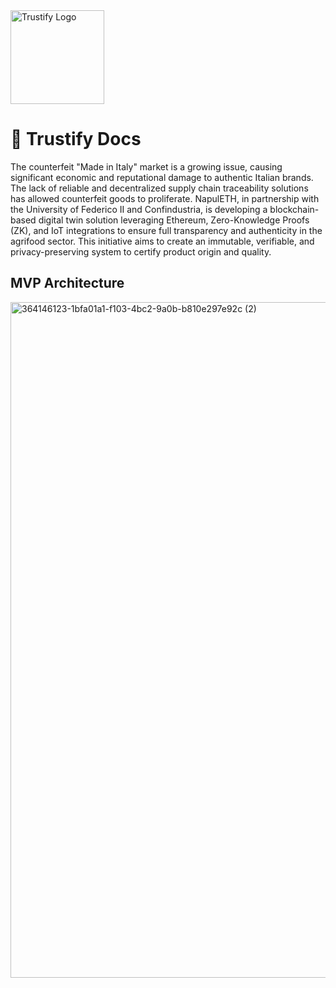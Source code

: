<img src="https://github.com/user-attachments/assets/ae339287-07d8-4304-a7ff-af584181f27e" alt="Trustify Logo" height="150">

# 📖 Trustify Docs
The counterfeit "Made in Italy" market is a growing issue, causing significant economic and reputational damage to authentic Italian brands. The lack of reliable and decentralized supply chain traceability solutions has allowed counterfeit goods to proliferate. NapulETH, in partnership with the University of Federico II and Confindustria, is developing a blockchain-based digital twin solution leveraging Ethereum, Zero-Knowledge Proofs (ZK), and IoT integrations to ensure full transparency and authenticity in the agrifood sector. This initiative aims to create an immutable, verifiable, and privacy-preserving system to certify product origin and quality.

## MVP Architecture
<img width="1081" alt="364146123-1bfa01a1-f103-4bc2-9a0b-b810e297e92c (2)" src="https://github.com/user-attachments/assets/252226c3-1ed3-4894-bb35-8bac55ac960a" />
